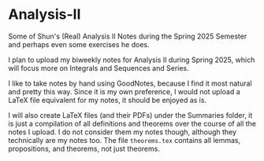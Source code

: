 # Analysis-II
Some of Shun's (Real) Analysis II Notes during the Spring 2025 Semester and perhaps even some exercises he does.

I plan to upload my biweekly notes for Analysis II during Spring 2025, which will focus more on Integrals and Sequences and Series.

I like to take notes by hand using GoodNotes, because I find it most natural and pretty this way. Since it is my own preference, I would not upload a LaTeX file equivalent for my notes, it should be enjoyed as is.

I will also create LaTeX files (and their PDFs) under the Summaries folder, it is just a compilation of all definitions and theorems over the course of all the notes I upload. I do not consider them my notes though, although they technically are my notes too. The file `theorems.tex` contains all lemmas, propositions, and theorems, not just theorems.